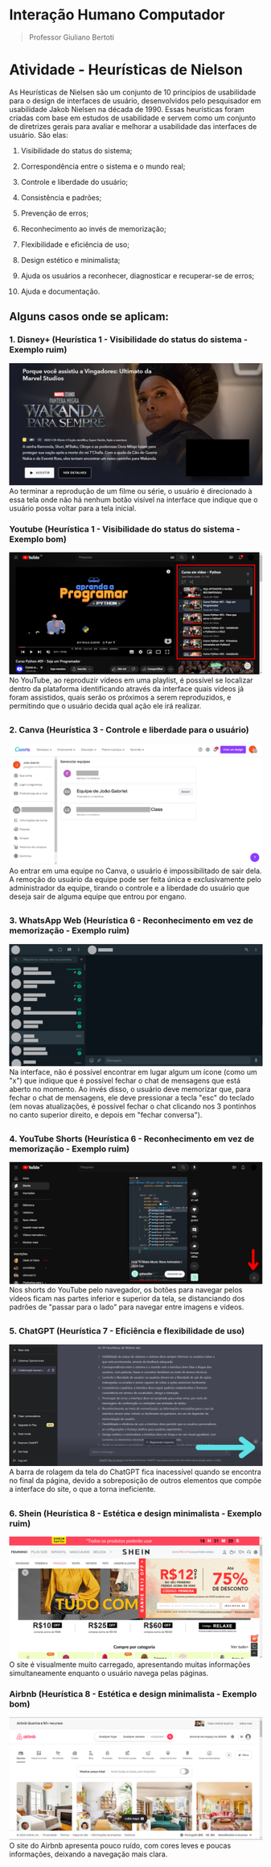 # Interação Humano Computador
> Professor Giuliano Bertoti

# Atividade - Heurísticas de Nielson
 As Heurísticas de Nielsen são um conjunto de 10 princípios de usabilidade para o design de interfaces de usuário, desenvolvidos pelo 
pesquisador em usabilidade Jakob Nielsen na década de 1990. Essas heurísticas foram criadas com base em estudos de usabilidade e 
servem como um conjunto de diretrizes gerais para avaliar e melhorar a usabilidade das interfaces de usuário. São elas:

1. Visibilidade do status do sistema;

2. Correspondência entre o sistema e o mundo real;

3. Controle e liberdade do usuário;

4. Consistência e padrões;

5. Prevenção de erros;

6. Reconhecimento ao invés de memorização;

7. Flexibilidade e eficiência de uso;

8. Design estético e minimalista;

9. Ajuda os usuários a reconhecer, diagnosticar e recuperar-se de erros;

10. Ajuda e documentação.

## Alguns casos onde se aplicam:
### 1. Disney+ (Heurística 1 - Visibilidade do status do sistema - Exemplo ruim)
![Disney+ - Heurística 1](https://github.com/JoaoGRMira/bertoti/blob/main/Intera%C3%A7%C3%A3o%20Humano%20Computador/imgs/heuristica%201%20-%20disney%2B.png)
Ao terminar a reprodução de um filme ou série, o usuário é direcionado à essa tela onde não há nenhum botão visível na interface que indique que o usuário possa voltar para a tela inicial.
<br>
### Youtube (Heurística 1 - Visibilidade do status do sistema - Exemplo bom)
![Youtube - Heurística 1](https://github.com/JoaoGRMira/bertoti/blob/main/Intera%C3%A7%C3%A3o%20Humano%20Computador/imgs/heuristica%201%20-%20youtube.png)
No YouTube, ao reproduzir vídeos em uma playlist, é possível se localizar dentro da plataforma identificando através da interface quais vídeos já foram assistidos, quais serão os próximos a serem reproduzidos, e permitindo que o usuário decida qual ação ele irá realizar.
##
### 2. Canva (Heurística 3 - Controle e liberdade para o usuário)
![Canva - Heurística 3](https://github.com/JoaoGRMira/bertoti/blob/main/Intera%C3%A7%C3%A3o%20Humano%20Computador/imgs/Heur%C3%ADstica%203%20-%20Canva.png)
Ao entrar em uma equipe no Canva, o usuário é impossibilitado de sair dela. A remoção do usuário da equipe pode ser feita única e exclusivamente pelo administrador da equipe, tirando o controle e a liberdade do usuário que deseja sair de alguma equipe que entrou por engano.
##
### 3. WhatsApp Web (Heurística 6 - Reconhecimento em vez de memorização - Exemplo ruim)
![WhatsApp Web - Heurística 6](https://github.com/JoaoGRMira/bertoti/blob/main/Intera%C3%A7%C3%A3o%20Humano%20Computador/imgs/Heur%C3%ADstica%206%20-%20WhatsApp%20Web.png)
Na interface, não é possível encontrar em lugar algum um ícone (como um "x") que indique que é possível fechar o chat de mensagens que está aberto no momento. Ao invés disso, o usuário deve memorizar que, para fechar o chat de mensagens, ele deve pressionar a tecla "esc" do teclado (em novas atualizações, é possível fechar o chat clicando nos 3 pontinhos no canto superior direito, e depois em "fechar conversa").
##
### 4. YouTube Shorts (Heurística 6 - Reconhecimento em vez de memorização - Exemplo ruim)
![YouTube Shorts Web - Heurística 6](https://github.com/JoaoGRMira/bertoti/blob/main/Intera%C3%A7%C3%A3o%20Humano%20Computador/imgs/heuristica%206%20-%20yt%20shorts.png)
Nos shorts do YouTube pelo navegador, os botões para navegar pelos vídeos ficam nas partes inferior e superior da tela, se distanciando dos padrões de "passar para o lado" para navegar entre imagens e vídeos.
##
### 5. ChatGPT (Heurística 7 - Eficiência e flexibilidade de uso)
![ChatGPT - Heurística 7](https://github.com/JoaoGRMira/bertoti/blob/main/Intera%C3%A7%C3%A3o%20Humano%20Computador/imgs/Heur%C3%ADstica%207%20-%20ChatGPT.png)
A barra de rolagem da tela do ChatGPT fica inacessível quando se encontra no final da página, devido a sobreposição de outros elementos que compõe a interface do site, o que a torna ineficiente.
##
### 6. Shein (Heurística 8 - Estética e design minimalista - Exemplo ruim)
![Shein - Heurística 8](https://github.com/JoaoGRMira/bertoti/blob/main/Intera%C3%A7%C3%A3o%20Humano%20Computador/imgs/Heur%C3%ADstica%208%20-%20Shein.png)
O site é visualmente muito carregado, apresentando muitas informações simultaneamente enquanto o usuário navega pelas páginas.
<br>
### Airbnb (Heurística 8 - Estética e design minimalista - Exemplo bom)
![Airbnb - Heurística 8](https://github.com/JoaoGRMira/bertoti/blob/main/Intera%C3%A7%C3%A3o%20Humano%20Computador/imgs/heuristica%208%20-%20airbnb.png)
O site do Airbnb apresenta pouco ruído, com cores leves e poucas informações, deixando a navegação mais clara.
